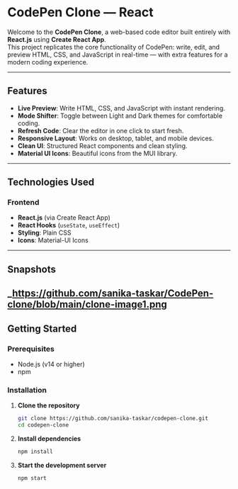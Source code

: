 # **CodePen Clone — React**

Welcome to the **CodePen Clone**, a web-based code editor built entirely with **React.js** using **Create React App**.  
This project replicates the core functionality of CodePen: write, edit, and preview HTML, CSS, and JavaScript in real-time — with extra features for a modern coding experience.

---

## **Features**

- **Live Preview**: Write HTML, CSS, and JavaScript with instant rendering.
- **Mode Shifter**: Toggle between Light and Dark themes for comfortable coding.
- **Refresh Code**: Clear the editor in one click to start fresh.
- **Responsive Layout**: Works on desktop, tablet, and mobile devices.
- **Clean UI**: Structured React components and clean styling.
- **Material UI Icons**: Beautiful icons from the MUI library.

---

## **Technologies Used**

### **Frontend**

- **React.js** (via Create React App)
- **React Hooks** (`useState`, `useEffect`)
- **Styling**: Plain CSS
- **Icons**: Material-UI Icons

---

## **Snapshots**

_https://github.com/sanika-taskar/CodePen-clone/blob/main/clone-image1.png
---

## **Getting Started**

### **Prerequisites**

- Node.js (v14 or higher)
- npm

### **Installation**

1. **Clone the repository**
   ```bash
   git clone https://github.com/sanika-taskar/codepen-clone.git
   cd codepen-clone
   
2. **Install dependencies**
   ```bash
   npm install


3. **Start the development server**
   ```bash
   npm start

